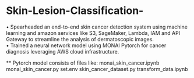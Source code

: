 # Skin-Lesion-Classification-

•	Spearheaded an end-to-end skin cancer detection system using machine learning and amazon services like S3, SageMaker, Lambda, IAM and API Gateway to streamline the analysis of dermatoscopic images. <br>
•	Trained a neural network model using MONAI Pytorch for cancer diagnosis leveraging AWS cloud infrastructure.


** Pytorch model consists of files like:
monai_skin_cancer.ipynb
monai_skin_cancer.py
set.env
skin_cancer_dataset.py
transform_data.ipynb
